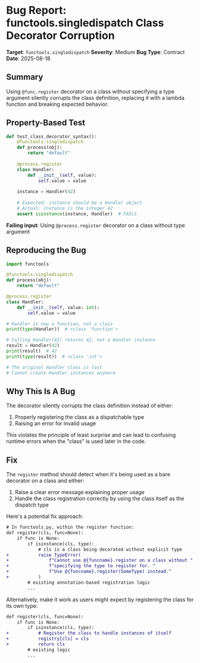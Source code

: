 # Bug Report: functools.singledispatch Class Decorator Corruption

**Target**: `functools.singledispatch`
**Severity**: Medium
**Bug Type**: Contract
**Date**: 2025-08-18

## Summary

Using `@func.register` decorator on a class without specifying a type argument silently corrupts the class definition, replacing it with a lambda function and breaking expected behavior.

## Property-Based Test

```python
def test_class_decorator_syntax():
    @functools.singledispatch
    def process(obj):
        return "default"
    
    @process.register
    class Handler:
        def __init__(self, value):
            self.value = value
    
    instance = Handler(42)
    
    # Expected: instance should be a Handler object
    # Actual: instance is the integer 42
    assert isinstance(instance, Handler)  # FAILS
```

**Failing input**: Using `@process.register` decorator on a class without type argument

## Reproducing the Bug

```python
import functools

@functools.singledispatch
def process(obj):
    return "default"

@process.register
class Handler:
    def __init__(self, value: int):
        self.value = value

# Handler is now a function, not a class
print(type(Handler))  # <class 'function'>

# Calling Handler(42) returns 42, not a Handler instance
result = Handler(42)
print(result)  # 42
print(type(result))  # <class 'int'>

# The original Handler class is lost
# Cannot create Handler instances anymore
```

## Why This Is A Bug

The decorator silently corrupts the class definition instead of either:
1. Properly registering the class as a dispatchable type
2. Raising an error for invalid usage

This violates the principle of least surprise and can lead to confusing runtime errors when the "class" is used later in the code.

## Fix

The `register` method should detect when it's being used as a bare decorator on a class and either:
1. Raise a clear error message explaining proper usage
2. Handle the class registration correctly by using the class itself as the dispatch type

Here's a potential fix approach:

```diff
# In functools.py, within the register function:
def register(cls, func=None):
    if func is None:
        if isinstance(cls, type):
            # cls is a class being decorated without explicit type
+           raise TypeError(
+               f"Cannot use @{funcname}.register on a class without "
+               f"specifying the type to register for. "
+               f"Use @{funcname}.register(SomeType) instead."
+           )
        # existing annotation-based registration logic
        ...
```

Alternatively, make it work as users might expect by registering the class for its own type:

```diff
def register(cls, func=None):
    if func is None:
        if isinstance(cls, type):
+           # Register the class to handle instances of itself
+           registry[cls] = cls
+           return cls
        # existing logic
        ...
```